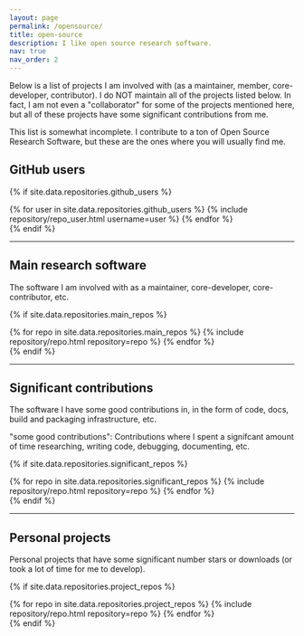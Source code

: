 ```yaml
---
layout: page
permalink: /opensource/
title: open-source
description: I like open source research software.
nav: true
nav_order: 2
---
```


<!-- Refer to [https://saransh-cpp.github.io/open_source/](https://saransh-cpp.github.io/open_source/) for a longer version of this page! -->

Below is a list of projects I am involved with (as a maintainer, member, core-developer, contributor). I do NOT maintain all of the projects listed below. In fact, I am not even a "collaborator" for some of the projects mentioned here, but all of these projects have some significant contributions from me.

This list is somewhat incomplete. I contribute to a ton of Open Source Research Software, but these are the ones where you will usually find me.

## GitHub users

{% if site.data.repositories.github_users %}
<div class="repositories d-flex flex-wrap flex-md-row flex-column justify-content-center align-items-center">
  {% for user in site.data.repositories.github_users %}
    {% include repository/repo_user.html username=user %}
  {% endfor %}
</div>
{% endif %}

---

## Main research software

The software I am involved with as a maintainer, core-developer, core-contributor, etc.

{% if site.data.repositories.main_repos %}
<div class="repositories d-flex flex-wrap flex-md-row flex-column justify-content-around align-items-center">
  {% for repo in site.data.repositories.main_repos %}
    {% include repository/repo.html repository=repo %}
  {% endfor %}
</div>
{% endif %}

---

## Significant contributions

The software I have some good contributions in, in the form of code, docs, build and packaging infrastructure, etc.

"some good contributions": Contributions where I spent a signifcant amount of time researching, writing code, debugging, documenting, etc.

{% if site.data.repositories.significant_repos %}
<div class="repositories d-flex flex-wrap flex-md-row flex-column justify-content-around align-items-center">
  {% for repo in site.data.repositories.significant_repos %}
    {% include repository/repo.html repository=repo %}
  {% endfor %}
</div>
{% endif %}

---

## Personal projects

Personal projects that have some significant number stars or downloads (or took a lot of time for me to develop).

{% if site.data.repositories.project_repos %}
<div class="repositories d-flex flex-wrap flex-md-row flex-column justify-content-around align-items-center">
  {% for repo in site.data.repositories.project_repos %}
    {% include repository/repo.html repository=repo %}
  {% endfor %}
</div>
{% endif %}
